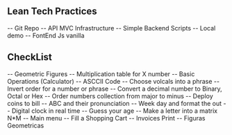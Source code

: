 ## Lean Tech Practices

-- Git Repo
-- API MVC Infrastructure
-- Simple Backend Scripts
-- Local demo
-- FontEnd Js vanilla

## CheckList

-- Geometric Figures
-- Multiplication table for X number
-- Basic Operations (Calculator)
-- ASCCII Code
-- Choose volcals into a phrase
-- Invert order for a number or phrase
-- Convert a decimal number to Binary, Octal or Hex
-- Order numbers collection from major to minus
-- Deploy coins to bill
-- ABC and their pronunciation
-- Week day and format the out
-- Digital clock in real time
-- Guess your age
-- Make a letter into a matrix N*M
-- Main menu
-- Fill a Shopping Cart
-- Invoices Print
-- Figuras Geometricas

